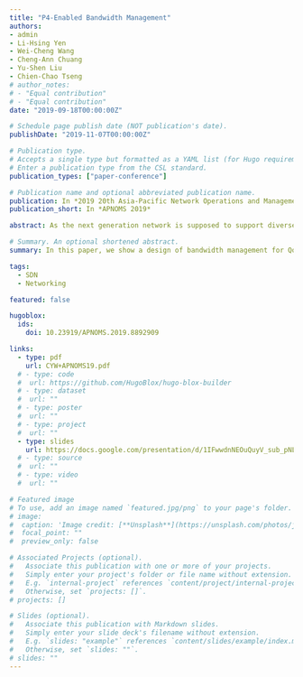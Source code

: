 ```yaml
---
title: "P4-Enabled Bandwidth Management"
authors:
- admin
- Li-Hsing Yen
- Wei-Cheng Wang
- Cheng-Ann Chuang
- Yu-Shen Liu
- Chien-Chao Tseng
# author_notes:
# - "Equal contribution"
# - "Equal contribution"
date: "2019-09-18T00:00:00Z"

# Schedule page publish date (NOT publication's date).
publishDate: "2019-11-07T00:00:00Z"

# Publication type.
# Accepts a single type but formatted as a YAML list (for Hugo requirements).
# Enter a publication type from the CSL standard.
publication_types: ["paper-conference"]

# Publication name and optional abbreviated publication name.
publication: In *2019 20th Asia-Pacific Network Operations and Management Symposium*
publication_short: In *APNOMS 2019*

abstract: As the next generation network is supposed to support diverse service requirements, managing Quality of Service (QoS) is a crucial part of it. QoS guarantees have long been deemed too complicated until the emergence of software-defined networking (SDN) and widely adopted standard OpenFlow. Recently, Programming Protocol-independent Packet Processors (P4) has gained much attention because of its features like programmable data plane and independent protocol and platform. It is anticipated that the high flexibility of P4 can enhance the QoS control for production networks. In this paper, we show a design of bandwidth management for QoS with SDN and P4-programmable switch. The design classifies packets into different categories based on their QoS demands and usages, which are then disaggregated by a two-level priority queue. Experiments with P4 switch shows that the proposed design not only effectively limits the maximum allowed rate but also guarantees the minimum bandwidth of each traffic flow. As such, the design can maximize bandwidth utilization and serves a building block for network slicing.

# Summary. An optional shortened abstract.
summary: In this paper, we show a design of bandwidth management for QoS with SDN and P4-programmable switch.

tags:
  - SDN
  - Networking

featured: false

hugoblox:
  ids:
    doi: 10.23919/APNOMS.2019.8892909

links:
  - type: pdf
    url: CYW+APNOMS19.pdf
  # - type: code
  #  url: https://github.com/HugoBlox/hugo-blox-builder
  # - type: dataset
  #  url: ""
  # - type: poster
  #  url: ""
  # - type: project
  #  url: ""
  - type: slides
    url: https://docs.google.com/presentation/d/1IFwwdnNEOuQuyV_sub_pNLqRo1AWb5iD/edit?usp=sharing&ouid=112463056428975256886&rtpof=true&sd=true
  # - type: source
  #  url: ""
  # - type: video
  #  url: ""

# Featured image
# To use, add an image named `featured.jpg/png` to your page's folder. 
# image:
#  caption: 'Image credit: [**Unsplash**](https://unsplash.com/photos/jdD8gXaTZsc)'
#  focal_point: ""
#  preview_only: false

# Associated Projects (optional).
#   Associate this publication with one or more of your projects.
#   Simply enter your project's folder or file name without extension.
#   E.g. `internal-project` references `content/project/internal-project/index.md`.
#   Otherwise, set `projects: []`.
# projects: []

# Slides (optional).
#   Associate this publication with Markdown slides.
#   Simply enter your slide deck's filename without extension.
#   E.g. `slides: "example"` references `content/slides/example/index.md`.
#   Otherwise, set `slides: ""`.
# slides: ""
---
```

<!--
> [!NOTE]
> Click the *Cite* button above to demo the feature to enable visitors to import publication metadata into their reference management software.

> [!NOTE]
> Create your slides in Markdown - click the *Slides* button to check out the example.

Add the publication's **full text** or **supplementary notes** here. You can use rich formatting such as including [code, math, and images]
(https://docs.hugoblox.com/content/writing-markdown-latex/).
-->
